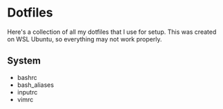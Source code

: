# Dotfiles

Here's a collection of all my dotfiles that I use for setup. This was created
on WSL Ubuntu, so everything may not work properly.

## System

- bashrc
- bash_aliases
- inputrc
- vimrc
